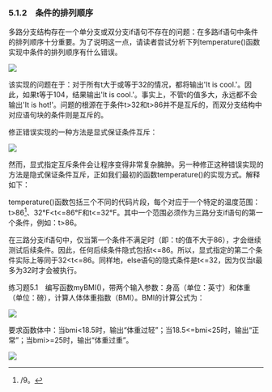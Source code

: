    

### 5.1.2　条件的排列顺序

多路分支结构存在一个单分支或双分支if语句不存在的问题：在多路if语句中条件的排列顺序十分重要。为了说明这一点，请读者尝试分析下列temperature()函数实现中条件的排列顺序有什么错误。

![](0-Assets/Epubook/程序员编程语言经典合集（计算机科学丛书5册套装），javapython编程语言含经典教材龙书《编译原理》%20(Bruce%20Eckel%20%20Alfred%20V.%20Aho%20%20Monica%20S.%20Lam%20etc.)%20(Z-Library)/images/image08362.jpeg)

该实现的问题在于：对于所有t大于或等于32的情况，都将输出'It is cool.'。因此，如果t等于104，结果输出'It is cool.'。事实上，不管t的值多大，永远都不会输出'It is hot!'。问题的根源在于条件t>32和t>86并不是互斥的，而双分支结构中对应语句块的条件则是互斥的。

修正错误实现的一种方法是显式保证条件互斥：

![](0-Assets/Epubook/程序员编程语言经典合集（计算机科学丛书5册套装），javapython编程语言含经典教材龙书《编译原理》%20(Bruce%20Eckel%20%20Alfred%20V.%20Aho%20%20Monica%20S.%20Lam%20etc.)%20(Z-Library)/images/image08363.jpeg)

然而，显式指定互斥条件会让程序变得非常复杂臃肿。另一种修正这种错误实现的方法是隐式保证条件互斥，正如我们最初的函数temperature()的实现方式。解释如下：

temperature()函数包括三个不同的代码片段，每个对应于一个特定的温度范围：t>86[^1]、32°F<t<=86°F和t<=32°F。其中一个范围必须作为三路分支if语句的第一个条件，例如：t>86。

在三路分支if语句中，仅当第一个条件不满足时（即：t的值不大于86），才会继续测试后续条件。因此，任何后续条件隐式包括t<=86。所以，显式指定的第二个条件实际上等同于32<t<=86。同样地，else语句的隐式条件是t<=32，因为仅当t最多为32时才会被执行。

练习题5.1　编写函数myBMI()，带两个输入参数：身高（单位：英寸）和体重（单位：磅），计算人体体重指数（BMI）。BMI的计算公式为：

![](0-Assets/Epubook/程序员编程语言经典合集（计算机科学丛书5册套装），javapython编程语言含经典教材龙书《编译原理》%20(Bruce%20Eckel%20%20Alfred%20V.%20Aho%20%20Monica%20S.%20Lam%20etc.)%20(Z-Library)/images/image08364.jpeg)

要求函数体中：当bmi<18.5时，输出“体重过轻”；当18.5<=bmi<25时，输出“正常”；当bmi>=25时，输出“体重过重”。

![](0-Assets/Epubook/程序员编程语言经典合集（计算机科学丛书5册套装），javapython编程语言含经典教材龙书《编译原理》%20(Bruce%20Eckel%20%20Alfred%20V.%20Aho%20%20Monica%20S.%20Lam%20etc.)%20(Z-Library)/images/image08365.jpeg)

[^1]: /9。